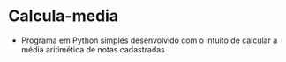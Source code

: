 # Calcula-media
* Programa em Python simples desenvolvido com o intuito de calcular a média aritimética de notas cadastradas
